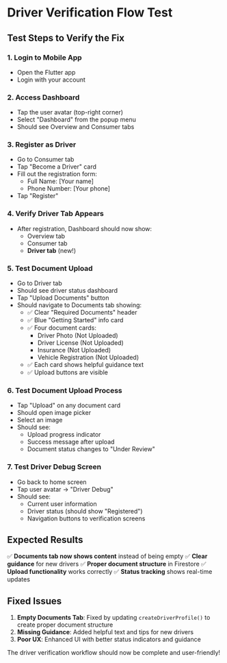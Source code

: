 # Driver Verification Flow Test

## Test Steps to Verify the Fix

### 1. **Login to Mobile App**
- Open the Flutter app
- Login with your account

### 2. **Access Dashboard**
- Tap the user avatar (top-right corner)
- Select "Dashboard" from the popup menu
- Should see Overview and Consumer tabs

### 3. **Register as Driver**
- Go to Consumer tab
- Tap "Become a Driver" card
- Fill out the registration form:
  - Full Name: [Your name]
  - Phone Number: [Your phone]
- Tap "Register"

### 4. **Verify Driver Tab Appears**
- After registration, Dashboard should now show:
  - Overview tab
  - Consumer tab
  - **Driver tab** (new!)

### 5. **Test Document Upload**
- Go to Driver tab
- Should see driver status dashboard
- Tap "Upload Documents" button
- Should navigate to Documents tab showing:
  - ✅ Clear "Required Documents" header
  - ✅ Blue "Getting Started" info card
  - ✅ Four document cards:
    - Driver Photo (Not Uploaded)
    - Driver License (Not Uploaded) 
    - Insurance (Not Uploaded)
    - Vehicle Registration (Not Uploaded)
  - ✅ Each card shows helpful guidance text
  - ✅ Upload buttons are visible

### 6. **Test Document Upload Process**
- Tap "Upload" on any document card
- Should open image picker
- Select an image
- Should see:
  - Upload progress indicator
  - Success message after upload
  - Document status changes to "Under Review"

### 7. **Test Driver Debug Screen**
- Go back to home screen
- Tap user avatar → "Driver Debug"
- Should see:
  - Current user information
  - Driver status (should show "Registered")
  - Navigation buttons to verification screens

## Expected Results

✅ **Documents tab now shows content** instead of being empty
✅ **Clear guidance** for new drivers
✅ **Proper document structure** in Firestore
✅ **Upload functionality** works correctly
✅ **Status tracking** shows real-time updates

## Fixed Issues

1. **Empty Documents Tab**: Fixed by updating `createDriverProfile()` to create proper document structure
2. **Missing Guidance**: Added helpful text and tips for new drivers
3. **Poor UX**: Enhanced UI with better status indicators and guidance

The driver verification workflow should now be complete and user-friendly!
